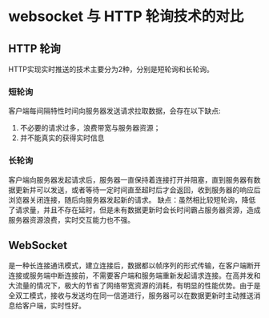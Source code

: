 # websocket 与 HTTP 轮询技术的对比

## HTTP 轮询
HTTP实现实时推送的技术主要分为2种，分别是短轮询和长轮询。

### 短轮询
客户端每间隔特性时间向服务器发送请求拉取数据，会存在以下缺点:
1. 不必要的请求过多，浪费带宽与服务器资源；
2. 并不能真实的获得实时信息

### 长轮询
客户端向服务器发起请求后，服务器一直保持着连接打开并阻塞，直到服务器有数据更新并可以发送，或者等待一定时间直至超时后才会返回，收到服务器的响应后浏览器关闭连接，随后向服务器发起新的请求。
缺点：虽然相比较短轮询，降低了请求量，并且不存在延时，但是未有数据更新时会长时间霸占服务器资源，造成服务器资源浪费，实时交互能力也不强。


## WebSocket
是一种长连接通讯模式，建立连接后，数据都以帧序列的形式传输，在客户端断开连接或服务端中断连接前，不需要客户端和服务端重新发起请求连接。在高并发和大流量的情况下，极大的节省了网络带宽资源的消耗，有明显的性能优势。由于是全双工模式，接收与发送均在同一信道进行，服务器可以在数据更新时主动推送消息给客户端，实时性好。

   
